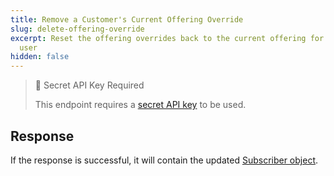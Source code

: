```yaml
---
title: Remove a Customer's Current Offering Override
slug: delete-offering-override
excerpt: Reset the offering overrides back to the current offering for a specific
  user
hidden: false
---
```

> 🚧 Secret API Key Required
> 
> This endpoint requires a [secret API key](doc:authentication) to be used.

## Response

If the response is successful, it will contain the updated [Subscriber object](ref:subscribers#the-subscriber-object).